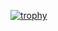 [![trophy](https://github-profile-trophy.vercel.app/?username=hamid1882&theme=onedark&rank=-C,-B)](https://github.com/hamid1882)
